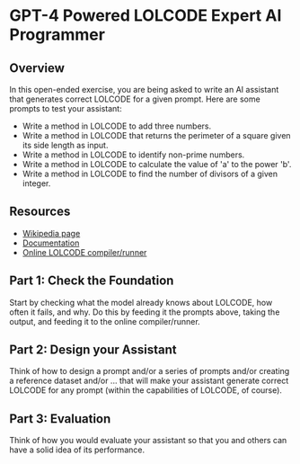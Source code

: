# GPT-4 Powered LOLCODE Expert AI Programmer

## Overview

In this open-ended exercise, you are being asked to write an AI assistant that generates correct LOLCODE for a given prompt. Here are some prompts to test your assistant:

- Write a method in LOLCODE to add three numbers.
- Write a method in LOLCODE that returns the perimeter of a square given its side length as input.
- Write a method in LOLCODE to identify non-prime numbers.
- Write a method in LOLCODE to calculate the value of 'a' to the power 'b'.
- Write a method in LOLCODE to find the number of divisors of a given integer.

## Resources

- [Wikipedia page](https://en.wikipedia.org/wiki/LOLCODE)
- [Documentation](https://www.tutorialspoint.com/lolcode/index.htm)
- [Online LOLCODE compiler/runner](https://www.tutorialspoint.com/execute_lolcode_online.php)


## Part 1: Check the Foundation

Start by checking what the model already knows about LOLCODE, how often it fails, and why. Do this by feeding it the prompts above, taking the output, and feeding it to the online compiler/runner.

## Part 2: Design your Assistant

Think of how to design a prompt and/or a series of prompts and/or creating a reference dataset and/or ... that will make your assistant generate correct LOLCODE for any prompt (within the capabilities of LOLCODE, of course).

## Part 3: Evaluation

Think of how you would evaluate your assistant so that you and others can have a solid idea of its performance.
